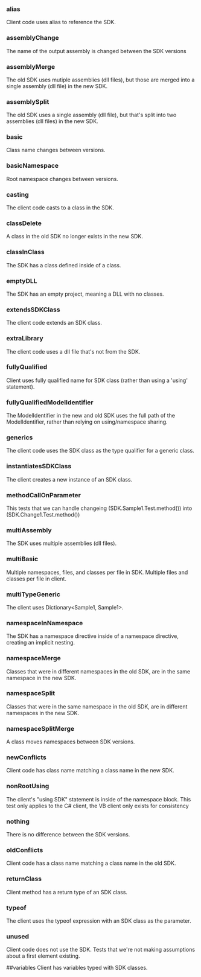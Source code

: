 ### alias
Client code uses alias to reference the SDK.

### assemblyChange
The name of the output assembly is changed between the SDK versions

### assemblyMerge
The old SDK uses mutiple assemblies (dll files), but those are merged into a single assembly (dll file) in the new SDK.

### assemblySplit
The old SDK uses a single assembly (dll file), but that's split into two assemblies (dll files) in the new SDK.

### basic
Class name changes between versions.

### basicNamespace
Root namespace changes between versions.

### casting
The client code casts to a class in the SDK.

### classDelete
A class in the old SDK no longer exists in the new SDK.

### classInClass
The SDK has a class defined inside of a class.

### emptyDLL
The SDK has an empty project, meaning a DLL with no classes.

### extendsSDKClass
The client code extends an SDK class.

### extraLibrary
The client code uses a dll file that's not from the SDK.

### fullyQualified
Client uses fully qualified name for SDK class (rather than using a 'using' statement).

### fullyQualifiedModelIdentifier
The ModelIdentifier in the new and old SDK uses the full path of the ModelIdentifier, rather than relying on using/namespace sharing.

### generics
The client code uses the SDK class as the type qualifier for a generic class.

### instantiatesSDKClass
The client creates a new instance of an SDK class.

### methodCallOnParameter
This tests that we can handle changeing (SDK.Sample1.Test.method()) into (SDK.Change1.Test.method())

### multiAssembly
The SDK uses multiple assemblies (dll files).

### multiBasic
Multiple namespaces, files, and classes per file in SDK.  Multiple files and classes per file in client.

### multiTypeGeneric
The client uses Dictionary<Sample1, Sample1>.

### namespaceInNamespace
The SDK has a namespace directive inside of a namespace directive, creating an implicit nesting.

### namespaceMerge
Classes that were in different namespaces in the old SDK, are in the same namespace in the new SDK.

### namespaceSplit
Classes that were in the same namespace in the old SDK, are in different namespaces in the new SDK.

### namespaceSplitMerge
A class moves namespaces between SDK versions.

### newConflicts
Client code has class name matching a class name in the new SDK.

### nonRootUsing
The client's "using SDK" statement is inside of the namespace block.  This test only applies to the C# client, the VB client only exists for consistency

### nothing
There is no difference between the SDK versions.

### oldConflicts
Client code has a class name matching a class name in the old SDK.

### returnClass
Client method has a return type of an SDK class.

### typeof
The client uses the typeof expression with an SDK class as the parameter.

### unused
Client code does not use the SDK.  Tests that we're not making assumptions about a first element existing.

##variables
Client has variables typed with SDK classes.